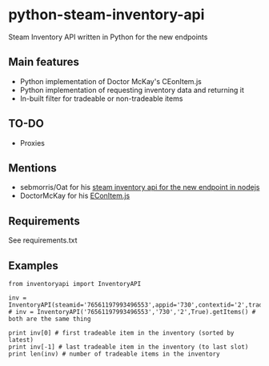 # python-steam-inventory-api
Steam Inventory API written in Python for the new endpoints

## Main features
- Python implementation of Doctor McKay's CEonItem.js
- Python implementation of requesting inventory data and returning it
- In-built filter for tradeable or non-tradeable items

## TO-DO
- Proxies

## Mentions
- sebmorris/Oat for his [steam inventory api for the new endpoint in nodejs](https://github.com/sebmorris/steam-inventory-api/)
- DoctorMcKay for his [EConItem.js](https://github.com/sebmorris/steam-inventory-api/blob/master/CEconItem.js)

## Requirements
See requirements.txt
 

## Examples
```
from inventoryapi import InventoryAPI

inv = InventoryAPI(steamid='76561197993496553',appid='730',contextid='2',tradeableOnly=True).getItems()
# inv = InventoryAPI('76561197993496553','730','2',True).getItems() # both are the same thing

print inv[0] # first tradeable item in the inventory (sorted by latest)
print inv[-1] # last tradeable item in the inventory (to last slot)
print len(inv) # number of tradeable items in the inventory
```
